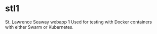 # stl1
St. Lawrence Seaway webapp 1
Used for testing with Docker containers with either Swarm or Kubernetes.
